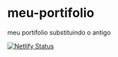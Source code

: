# meu-portifolio
 meu portifolio substituindo o antigo

[![Netlify Status](https://api.netlify.com/api/v1/badges/6edc39e6-e993-483d-9eb7-6d39704dcc11/deploy-status)](https://app.netlify.com/sites/gean-dev-portifolio/deploys)